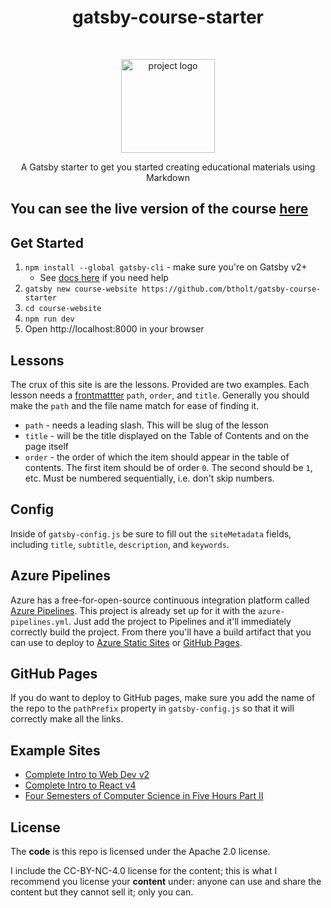 <h1 align="center">gatsby-course-starter</h1> <br>
<p align="center">
    <img alt="project logo" src="https://brholtimages.blob.core.windows.net/images/woman-teacher.png" width="150">
</p>

<p align="center">
  A Gatsby starter to get you started creating educational materials using Markdown
</p>

## You can see the live version of the course [here](https://trusting-wiles-ad8ef7.netlify.com)

## Get Started

1. `npm install --global gatsby-cli` - make sure you're on Gatsby v2+
   - See [docs here](https://next.gatsbyjs.org/docs/) if you need help
1. `gatsby new course-website https://github.com/btholt/gatsby-course-starter`
1. `cd course-website`
1. `npm run dev`
1. Open http://localhost:8000 in your browser

## Lessons

The crux of this site is are the lessons. Provided are two examples. Each lesson needs a [frontmattter](https://github.com/gatsbyjs/gatsby/blob/master/docs/docs/adding-markdown-pages.md#note-on-creating-markdown-files) `path`, `order`, and `title`. Generally you should make the `path` and the file name match for ease of finding it.

- `path` - needs a leading slash. This will be slug of the lesson
- `title` - will be the title displayed on the Table of Contents and on the page itself
- `order` - the order of which the item should appear in the table of contents. The first item should be of order `0`. The second should be `1`, etc. Must be numbered sequentially, i.e. don't skip numbers.

## Config

Inside of `gatsby-config.js` be sure to fill out the `siteMetadata` fields, including `title`, `subtitle`, `description`, and `keywords`.

## Azure Pipelines

Azure has a free-for-open-source continuous integration platform called [Azure Pipelines](https://azure.microsoft.com/en-us/services/devops/pipelines/?WT.mc_id=gatsby-github-brholt). This project is already set up for it with the `azure-pipelines.yml`. Just add the project to Pipelines and it'll immediately correctly build the project. From there you'll have a build artifact that you can use to deploy to [Azure Static Sites](https://azure.microsoft.com/en-us/blog/azure-storage-static-web-hosting-public-preview/?WT.mc_id=gatsby-github-brholt) or [GitHub Pages](https://pages.github.com/).

## GitHub Pages

If you do want to deploy to GitHub pages, make sure you add the name of the repo to the `pathPrefix` property in `gatsby-config.js` so that it will correctly make all the links.

## Example Sites

- [Complete Intro to Web Dev v2](https://btholt.github.io/intro-to-web-dev-v2/)
- [Complete Intro to React v4](https://btholt.github.io/complete-intro-to-react-v4/)
- [Four Semesters of Computer Science in Five Hours Part II](https://btholt.github.io/four-semesters-of-cs-part-two/)

## License

The **code** is this repo is licensed under the Apache 2.0 license.

I include the CC-BY-NC-4.0 license for the content; this is what I recommend you license your **content** under: anyone can use and share the content but they cannot sell it; only you can.
